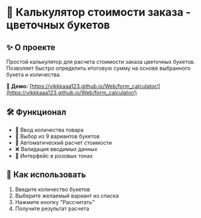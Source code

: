 # 💐 Калькулятор стоимости заказа - цветочных букетов

## ✨ О проекте

Простой калькулятор для расчета стоимости заказа цветочных букетов. Позволяет быстро определить итоговую сумму на основе выбранного букета и количества.



**🔗 Демо:** [https://vikkkaaa123.github.io/Web/form_calculator/](https://vikkkaaa123.github.io/Web/form_calculator/)


## 🛠 Функционал

- 📝 Ввод количества товара
- 🌹 Выбор из 9 вариантов букетов
- 🧮 Автоматический расчет стоимости
- ❌ Валидация вводимых данных
- 💖 Интерфейс в розовых тонах

## 🚀 Как использовать

1. Введите количество букетов
2. Выберите желаемый вариант из списка
3. Нажмите кнопку "Рассчитать"
4. Получите результат расчета

